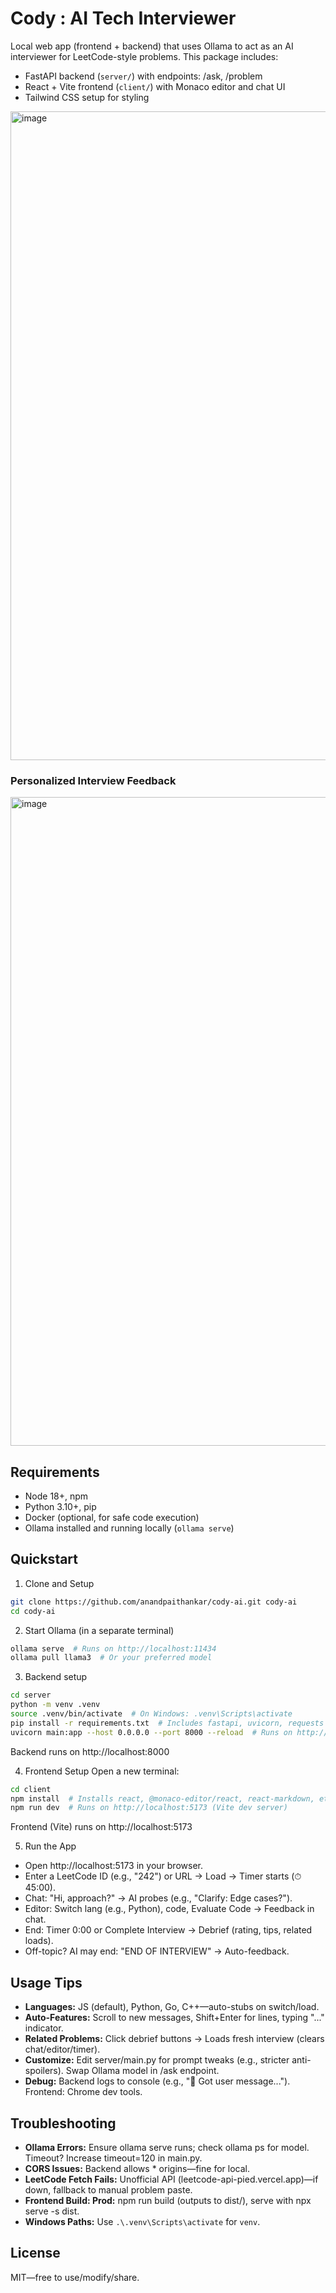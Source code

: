 
# Cody : AI Tech Interviewer

Local web app (frontend + backend) that uses Ollama to act as an AI interviewer for LeetCode-style problems.
This package includes:
- FastAPI backend (`server/`) with endpoints: /ask, /problem
- React + Vite frontend (`client/`) with Monaco editor and chat UI
- Tailwind CSS setup for styling

<img width="1685" height="1038" alt="image" src="https://github.com/user-attachments/assets/c109dbd1-70eb-44fb-a638-eda2165cb844" />

### Personalized Interview Feedback
<img width="1685" height="1038" alt="image" src="https://github.com/user-attachments/assets/fcebfffc-13af-4822-ba80-b87601ab741c" />


## Requirements
- Node 18+, npm
- Python 3.10+, pip
- Docker (optional, for safe code execution)
- Ollama installed and running locally (`ollama serve`)

## Quickstart

1. Clone and Setup
```bash
git clone https://github.com/anandpaithankar/cody-ai.git cody-ai
cd cody-ai
```
2. Start Ollama (in a separate terminal)
```bash
ollama serve  # Runs on http://localhost:11434
ollama pull llama3  # Or your preferred model
```
3. Backend setup
```bash
cd server
python -m venv .venv
source .venv/bin/activate  # On Windows: .venv\Scripts\activate
pip install -r requirements.txt  # Includes fastapi, uvicorn, requests
uvicorn main:app --host 0.0.0.0 --port 8000 --reload  # Runs on http://localhost:8000
```
Backend runs on http://localhost:8000

4. Frontend Setup
Open a new terminal:

```bash
cd client
npm install  # Installs react, @monaco-editor/react, react-markdown, etc.
npm run dev  # Runs on http://localhost:5173 (Vite dev server)
```
Frontend (Vite) runs on http://localhost:5173

5. Run the App

* Open http://localhost:5173 in your browser.
* Enter a LeetCode ID (e.g., "242") or URL → Load → Timer starts (⏱ 45:00).
* Chat: "Hi, approach?" → AI probes (e.g., "Clarify: Edge cases?").
* Editor: Switch lang (e.g., Python), code, Evaluate Code → Feedback in chat.
* End: Timer 0:00 or Complete Interview → Debrief (rating, tips, related loads).
* Off-topic? AI may end: "END OF INTERVIEW" → Auto-feedback.

## Usage Tips

* **Languages:** JS (default), Python, Go, C++—auto-stubs on switch/load.
* **Auto-Features:** Scroll to new messages, Shift+Enter for lines, typing "..." indicator.
* **Related Problems:** Click debrief buttons → Loads fresh interview (clears chat/editor/timer).
* **Customize:** Edit server/main.py for prompt tweaks (e.g., stricter anti-spoilers). Swap Ollama model in /ask endpoint.
* **Debug:** Backend logs to console (e.g., "🤖 Got user message..."). Frontend: Chrome dev tools.

## Troubleshooting

* **Ollama Errors:** Ensure ollama serve runs; check ollama ps for model. Timeout? Increase timeout=120 in main.py.
* **CORS Issues:** Backend allows * origins—fine for local.
* **LeetCode Fetch Fails:** Unofficial API (leetcode-api-pied.vercel.app)—if down, fallback to manual problem paste.
* **Frontend Build: Prod:** npm run build (outputs to dist/), serve with npx serve -s dist.
* **Windows Paths:** Use `.\.venv\Scripts\activate` for `venv`.

## License
MIT—free to use/modify/share.
